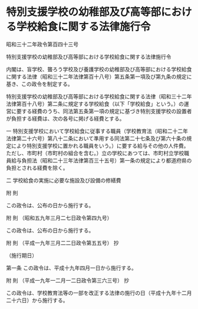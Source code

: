 # 特別支援学校の幼稚部及び高等部における学校給食に関する法律施行令

昭和三十二年政令第百四十三号

特別支援学校の幼稚部及び高等部における学校給食に関する法律施行令

内閣は、盲学校、聾ろう学校及び養護学校の幼稚部及び高等部における学校給食に関する法律（昭和三十二年法律第百十八号）第五条第一項及び第九条の規定に基き、この政令を制定する。

特別支援学校の幼稚部及び高等部における学校給食に関する法律（昭和三十二年法律第百十八号）第二条に規定する学校給食（以下「学校給食」という。）の運営に要する経費のうち、同法第五条第一項の規定に基づき特別支援学校の設置者が負担する経費は、次の各号に掲げる経費とする。

一 特別支援学校において学校給食に従事する職員（学校教育法（昭和二十二年法律第二十六号）第八十二条において準用する同法第二十七条及び第六十条の規定により特別支援学校に置かれる職員をいう。）に要する給与その他の人件費。ただし、市町村（市町村の組合を含む。）立の学校にあつては、市町村立学校職員給与負担法（昭和二十三年法律第百三十五号）第一条の規定により都道府県の負担とされる経費を除く。

二 学校給食の実施に必要な施設及び設備の修繕費

附 則

この政令は、公布の日から施行する。

附 則 （昭和五九年三月二七日政令第四九号）

この政令は、公布の日から施行する。

附 則 （平成一九年三月二二日政令第五五号） 抄

（施行期日）

第一条 この政令は、平成十九年四月一日から施行する。

附 則 （平成一九年一二月一二日政令第三六三号） 抄

この政令は、学校教育法等の一部を改正する法律の施行の日（平成十九年十二月二十六日）から施行する。
